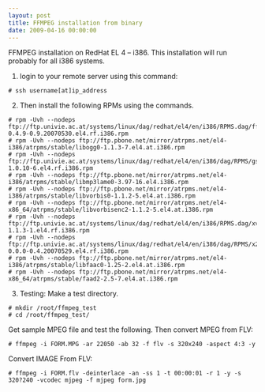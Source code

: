 ```yaml
---
layout: post
title: FFMPEG installation from binary
date: 2009-04-16 00:00:00
---
```


FFMPEG installation on RedHat EL 4 – i386.
This installation will run probably for all i386 systems.
1. login to your remote server using this command:

```
# ssh username[at]ip_address
```

2. Then install the following RPMs using the commands.
   
```
# rpm -Uvh --nodeps ftp://ftp.univie.ac.at/systems/linux/dag/redhat/el4/en/i386/RPMS.dag/ffmpeg-0.4.9-0.9.20070530.el4.rf.i386.rpm
# rpm -Uvh --nodeps ftp://ftp.pbone.net/mirror/atrpms.net/el4-i386/atrpms/stable/libogg0-1.1.3-7.el4.at.i386.rpm
# rpm -Uvh --nodeps ftp://ftp.univie.ac.at/systems/linux/dag/redhat/el4/en/i386/dag/RPMS/gsm-1.0.10-6.el4.rf.i386.rpm
# rpm -Uvh --nodeps ftp://ftp.pbone.net/mirror/atrpms.net/el4-i386/atrpms/stable/libmp3lame0-3.97-16.el4.i386.rpm
# rpm -Uvh --nodeps ftp://ftp.pbone.net/mirror/atrpms.net/el4-i386/atrpms/stable/libvorbis0-1.1.2-5.el4.at.i386.rpm
# rpm -Uvh --nodeps ftp://ftp.pbone.net/mirror/atrpms.net/el4-x86_64/atrpms/stable/libvorbisenc2-1.1.2-5.el4.at.i386.rpm
# rpm -Uvh --nodeps ftp://ftp.univie.ac.at/systems/linux/dag/redhat/el4/en/i386/RPMS.dag/xvidcore-1.1.3-1.el4.rf.i386.rpm
# rpm -Uvh --nodeps ftp://ftp.univie.ac.at/systems/linux/dag/redhat/el4/en/i386/dag/RPMS/x264-0.0.0-0.4.20070529.el4.rf.i386.rpm
# rpm -Uvh --nodeps ftp://ftp.pbone.net/mirror/atrpms.net/el4-i386/atrpms/stable/libfaac0-1.25-2.el4.at.i386.rpm
# rpm -Uvh --nodeps ftp://ftp.pbone.net/mirror/atrpms.net/el4-x86_64/atrpms/stable/faad2-2.5-7.el4.at.i386.rpm
```

3. Testing:
   Make a test directory.

```
# mkdir /root/ffmpeg_test
# cd /root/ffmpeg_test/
```

Get sample MPEG file and test the following. Then convert MPEG from FLV:

```
# ffmpeg -i FORM.MPG -ar 22050 -ab 32 -f flv -s 320x240 -aspect 4:3 -y
```

Convert IMAGE From FLV:

```
# ffmpeg -i FORM.flv -deinterlace -an -ss 1 -t 00:00:01 -r 1 -y -s 320?240 -vcodec mjpeg -f mjpeg form.jpg
```